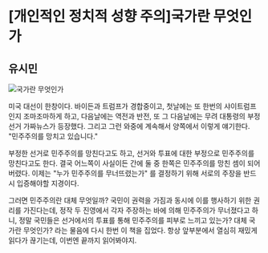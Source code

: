 # [개인적인 정치적 성향 주의]국가란 무엇인가
## 유시민

![국가란 무엇인가](./img/국가란_무엇인가.jpg)

미국 대선이 한창이다. 바이든과 트럼프가 경합중이고, 첫날에는 또 한번의 샤이트럼프인지 조마조마하게 하고, 다음날에는 역전과 반전, 또 그 다음날에는 무려 대통령의 부정선거 가짜뉴스가 등장했다.
그리고 그런 와중에 계속해서 양쪽에서 이렇게 얘기한다. "민주주의를 망치고 있습니다."

부정한 선거로 민주주의를 망친다고도 하고, 선거와 투표에 대한 부정으로 민주주의를 망친다고도 한다.
결국 어느쪽이 사실이든 간에 둘 중 한쪽은 민주주의를 망친 셈이 되어버렸다.
이제는 "누가 민주주의를 무너뜨렸는가" 를 결정하기 위해 서로의 주장을 반드시 입증해야할 지경이다.

그러면 민주주의란 대체 무엇일까? 국민이 권력을 가짐과 동시에 이를 행사하기 위한 권리를 가진다는데, 정작 두 진영에서 각자 주장하는 바에 의해 민주주의가 무너졌다고 하니, 정말 국민들은 선거에서의 투표를 통해 민주주의를 피부로 느끼고 있는가?
대체 국가란 무엇인가? 라는 물음에 다시 한번 이 책을 집었다.
항상 앞부분에서 열심히 재밌게 읽다가 끊기는데, 이번엔 끝까지 읽어봐야지.
